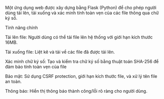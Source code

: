 Một ứng dụng web được xây dựng bằng Flask (Python) để cho phép người dùng tải lên, tải xuống và xác minh tính toàn vẹn của các file thông qua chữ ký số.

Tính năng chính





Tải lên file: Người dùng có thể tải file lên hệ thống với giới hạn kích thước 16MB.



Tải xuống file: Liệt kê và tải về các file đã được tải lên.



Xác minh chữ ký số: Tạo và kiểm tra chữ ký số bằng thuật toán SHA-256 để đảm bảo tính toàn vẹn của file



Bảo mật: Sử dụng CSRF protection, giới hạn kích thước file, và xử lý tên file an toàn.



Thông báo: Hiển thị thông báo thành công/lỗi rõ ràng cho người dùng.
